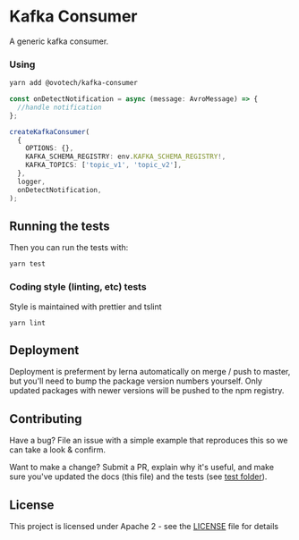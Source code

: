 # Kafka Consumer

A generic kafka consumer.

### Using

```bash
yarn add @ovotech/kafka-consumer
```

```typescript
const onDetectNotification = async (message: AvroMessage) => {
  //handle notification
};

createKafkaConsumer(
  {
    OPTIONS: {},
    KAFKA_SCHEMA_REGISTRY: env.KAFKA_SCHEMA_REGISTRY!,
    KAFKA_TOPICS: ['topic_v1', 'topic_v2'],
  },
  logger,
  onDetectNotification,
);
```

## Running the tests

Then you can run the tests with:

```bash
yarn test
```

### Coding style (linting, etc) tests

Style is maintained with prettier and tslint

```
yarn lint
```

## Deployment

Deployment is preferment by lerna automatically on merge / push to master, but you'll need to bump the package version numbers yourself. Only updated packages with newer versions will be pushed to the npm registry.

## Contributing

Have a bug? File an issue with a simple example that reproduces this so we can take a look & confirm.

Want to make a change? Submit a PR, explain why it's useful, and make sure you've updated the docs (this file) and the tests (see [test folder](test)).

## License

This project is licensed under Apache 2 - see the [LICENSE](LICENSE) file for details
